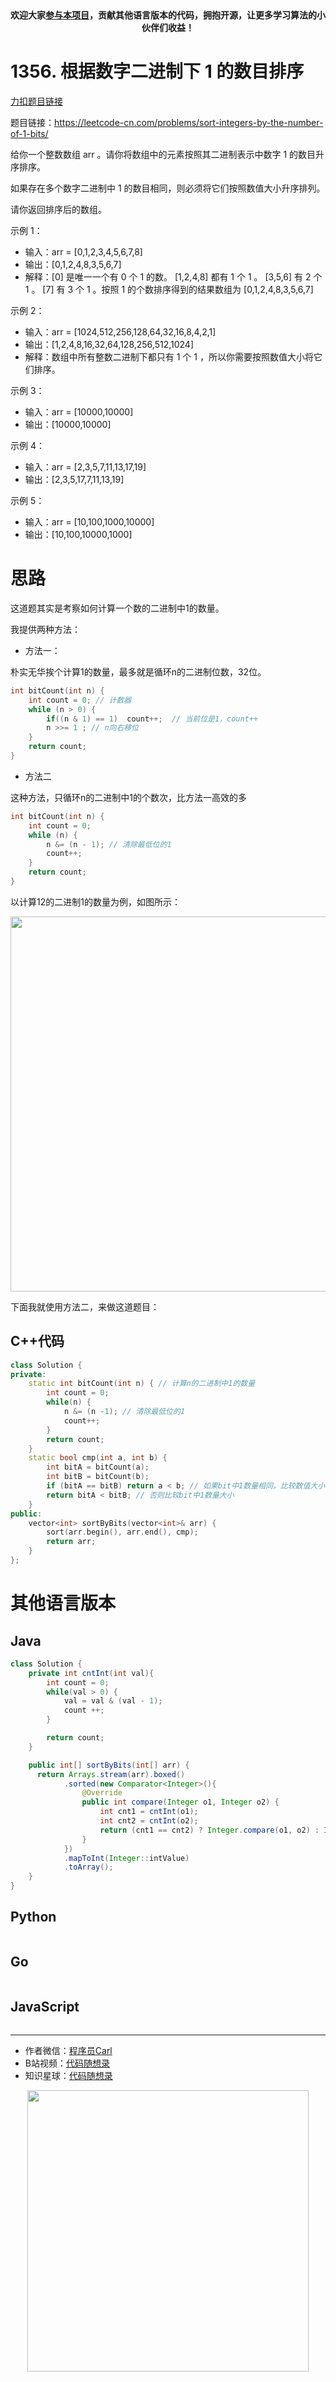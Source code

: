 
<p align="center">
  <a href="https://mp.weixin.qq.com/s/RsdcQ9umo09R6cfnwXZlrQ"><img src="https://img.shields.io/badge/PDF下载-代码随想录-blueviolet" alt=""></a>
  <a href="https://mp.weixin.qq.com/s/b66DFkOp8OOxdZC_xLZxfw"><img src="https://img.shields.io/badge/刷题-微信群-green" alt=""></a>
  <a href="https://space.bilibili.com/525438321"><img src="https://img.shields.io/badge/B站-代码随想录-orange" alt=""></a>
  <a href="https://mp.weixin.qq.com/s/QVF6upVMSbgvZy8lHZS3CQ"><img src="https://img.shields.io/badge/知识星球-代码随想录-blue" alt=""></a>
</p>
<p align="center"><strong>欢迎大家<a href="https://mp.weixin.qq.com/s/tqCxrMEU-ajQumL1i8im9A">参与本项目</a>，贡献其他语言版本的代码，拥抱开源，让更多学习算法的小伙伴们收益！</strong></p>


# 1356. 根据数字二进制下 1 的数目排序

[力扣题目链接](https://leetcode-cn.com/problems/sort-integers-by-the-number-of-1-bits/)

题目链接：https://leetcode-cn.com/problems/sort-integers-by-the-number-of-1-bits/

给你一个整数数组 arr 。请你将数组中的元素按照其二进制表示中数字 1 的数目升序排序。

如果存在多个数字二进制中 1 的数目相同，则必须将它们按照数值大小升序排列。

请你返回排序后的数组。

示例 1：
* 输入：arr = [0,1,2,3,4,5,6,7,8]
* 输出：[0,1,2,4,8,3,5,6,7]
* 解释：[0] 是唯一一个有 0 个 1 的数。
[1,2,4,8] 都有 1 个 1 。
[3,5,6] 有 2 个 1 。
[7] 有 3 个 1 。按照 1 的个数排序得到的结果数组为 [0,1,2,4,8,3,5,6,7]


示例 2：
* 输入：arr = [1024,512,256,128,64,32,16,8,4,2,1]
* 输出：[1,2,4,8,16,32,64,128,256,512,1024]
* 解释：数组中所有整数二进制下都只有 1 个 1 ，所以你需要按照数值大小将它们排序。

示例 3：
* 输入：arr = [10000,10000]
* 输出：[10000,10000]

示例 4：
* 输入：arr = [2,3,5,7,11,13,17,19]
* 输出：[2,3,5,17,7,11,13,19]

示例 5：
* 输入：arr = [10,100,1000,10000]
* 输出：[10,100,10000,1000]



# 思路

这道题其实是考察如何计算一个数的二进制中1的数量。

我提供两种方法：

* 方法一：

朴实无华挨个计算1的数量，最多就是循环n的二进制位数，32位。

```C++
int bitCount(int n) {
    int count = 0; // 计数器
    while (n > 0) {
        if((n & 1) == 1)  count++;  // 当前位是1，count++
        n >>= 1 ; // n向右移位
    }
    return count;
}
```

* 方法二

这种方法，只循环n的二进制中1的个数次，比方法一高效的多

```C++
int bitCount(int n) {
    int count = 0;
    while (n) {
        n &= (n - 1); // 清除最低位的1
        count++;
    }
    return count;
}
```
以计算12的二进制1的数量为例，如图所示：

<img src='https://code-thinking.cdn.bcebos.com/pics/1356.根据数字二进制下1的数目排序.png' width=600> </img></div>

下面我就使用方法二，来做这道题目：

## C++代码

```C++
class Solution {
private:
    static int bitCount(int n) { // 计算n的二进制中1的数量
        int count = 0;
        while(n) {
            n &= (n -1); // 清除最低位的1
            count++;
        }
        return count;
    }
    static bool cmp(int a, int b) {
        int bitA = bitCount(a);
        int bitB = bitCount(b);
        if (bitA == bitB) return a < b; // 如果bit中1数量相同，比较数值大小
        return bitA < bitB; // 否则比较bit中1数量大小
    }
public:
    vector<int> sortByBits(vector<int>& arr) {
        sort(arr.begin(), arr.end(), cmp);
        return arr;
    }
};
```



# 其他语言版本

## Java

```java
class Solution {
    private int cntInt(int val){
        int count = 0;
        while(val > 0) {
            val = val & (val - 1);
            count ++;
        }

        return count;
    }

    public int[] sortByBits(int[] arr) {
      return Arrays.stream(arr).boxed()
            .sorted(new Comparator<Integer>(){
                @Override
                public int compare(Integer o1, Integer o2) {
                    int cnt1 = cntInt(o1);
                    int cnt2 = cntInt(o2);
                    return (cnt1 == cnt2) ? Integer.compare(o1, o2) : Integer.compare(cnt1, cnt2);
                }
            })
            .mapToInt(Integer::intValue)
            .toArray();
    }
}
```




## Python

```python
```

## Go

```go
```

## JavaScript

```js
```

-----------------------
* 作者微信：[程序员Carl](https://mp.weixin.qq.com/s/b66DFkOp8OOxdZC_xLZxfw)
* B站视频：[代码随想录](https://space.bilibili.com/525438321)
* 知识星球：[代码随想录](https://mp.weixin.qq.com/s/QVF6upVMSbgvZy8lHZS3CQ)

<div align="center"><img src=https://code-thinking.cdn.bcebos.com/pics/01二维码.jpg width=450> </img></div>
